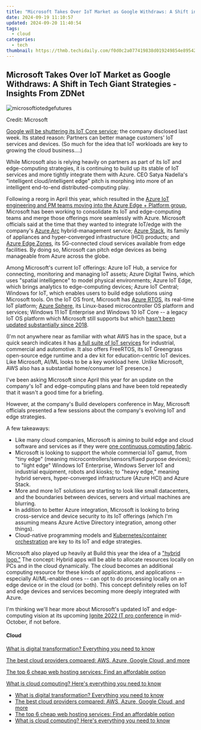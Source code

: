 ```yaml
---
title: "Microsoft Takes Over IoT Market as Google Withdraws: A Shift in Tech Giant Strategies - Insights From ZDNet"
date: 2024-09-19 11:10:57
updated: 2024-09-20 11:40:54
tags:
  - cloud
categories:
  - tech
thumbnail: https://thmb.techidaily.com/f0d0c2a077419838d019249854e895427fabffcbae9e8b50e548bd608d26f443.PNG
---
```


## Microsoft Takes Over IoT Market as Google Withdraws: A Shift in Tech Giant Strategies - Insights From ZDNet

![microsoftiotedgefutures](https://www.zdnet.com/a/img/resize/ab45baac014728d8614f511da7f173adb242007d/2022/08/23/3af2ee86-3f98-4a23-a988-72035f43ac5b/microsoftiotedgefutures.jpg?auto=webp&width=1280)

Credit: Microsoft

[Google will be shuttering its IoT Core service](https://techcrunch.com/2022/08/17/google-cloud-will-shutter-its-iot-core-service-next-year/); the company disclosed last week. Its stated reason: Partners can better manage customers' IoT services and devices. (So much for the idea that IoT workloads are key to growing the cloud business....)   
  
While Microsoft also is relying heavily on partners as part of its IoT and edge-computing strategies, it is continuing to build up its stable of IoT services and more tightly integrate them with Azure. CEO Satya Nadella's "intelligent cloud/intelligent edge" pitch is morphing into more of an intelligent end-to-end distributed-computing play.   
  
Following a reorg in April this year, which resulted in the [Azure IoT engineering and PM teams moving into the Azure Edge + Platform group](https://www.zdnet.com/article/microsoft-president-of-15000-person-digital-transformation-group-james-phillips-is-out/), Microsoft has been working to consolidate its IoT and edge-computing teams and merge those offerings more seamlessly with Azure. Microsoft officials said at the time that they wanted to integrate IoT/edge with the company's [Azure Arc](https://www.zdnet.com/article/microsoft-enables-more-azure-services-to-run-anywhere-via-azure-arc/) hybrid-management service; [Azure Stack](https://www.zdnet.com/article/microsofts-hybrid-2-0-strategy-azure-arc-azure-stack-hub-azure-stack-edge-explained/), its family of appliances and hyper-converged infrastructure (HCI) products; and [Azure Edge Zones](https://www.zdnet.com/article/microsoft-to-enable-new-5g-edge-computing-scenarios-with-azure-edge-zones-now-in-private-preview/), its 5G-connected cloud services available from edge facilities. By doing so, Microsoft can pitch edge devices as being manageable from Azure across the globe.   
  
Among Microsoft's current IoT offerings: Azure IoT Hub, a service for connecting, monitoring and managing IoT assets; Azure Digital Twins, which uses "spatial intelligence" to model physical environments; Azure IoT Edge, which brings analytics to edge-computing devices; Azure IoT Central; Windows for IoT, which enables users to build edge solutions using Microsoft tools. On the IoT OS front, Microsoft has [Azure RTOS](https://www.zdnet.com/article/microsoft-to-combine-windows-10-iot-core-and-iot-enterprise-in-2021/), its real-time IoT platform; [Azure Sphere](https://www.zdnet.com/article/microsofts-azure-sphere-its-linux-based-microcontroller-plus-cloud-service-hits-general-availability/), its Linux-based microcontroller OS platform and services; Windows 11 IoT Enterprise and Windows 10 IoT Core -- a legacy IoT OS platform which Microsoft still supports but which [hasn't been updated substantially since 2018](https://docs.microsoft.com/en-us/lifecycle/products/windows-10-iot-core).   
  
(I'm not anywhere near as familiar with what AWS has in the space, but a quick search indicates it has [a full suite of IoT services](https://buy.geni.us/Proxy.ashx?TSID=368250&GR%5FURL=https%3A%2F%2Faws.amazon.com%2Fiot%2F%3Ftag%3Dzd-buy-button-20%26ascsubtag%3D%5F%5FCOM%5FCLICK%5FID%5F%5F%7Ccc55ebee-6c0d-449c-b114-cb8b38edd532%7Cdtp&dtb=1) for industrial, commercial and automotive. It also offers FreeRTOS, its IoT Greengrass open-source edge runtime and a dev kit for education-centric IoT devices. Like Microsoft, AI/ML looks to be a key workload here. Unlike Microsoft, AWS also has a substantial home/consumer IoT presence.)   
  
I've been asking Microsoft since April this year for an update on the company's IoT and edge-computing plans and have been told repeatedly that it wasn't a good time for a briefing.   
  
However, at the company's Build developers conference in May, Microsoft officials presented a few sessions about the company's evolving IoT and edge strategies. 

A few takeaways:

* Like many cloud companies, Microsoft is aiming to build edge and cloud software and services as if they were [one continuous computing fabric](https://www.reddit.com/r/technology/comments/uz33f3/im%5Fkevin%5Fscott%5Fchief%5Ftechnology%5Fofficer%5Fof/).
* Microsoft is looking to support the whole commercial IoT gamut, from "tiny edge" (meaning microcontrollers/sensors/fixed purpose devices); to "light edge" Windows IoT Enterprise, Windows Server IoT and industrial equipment, robots and kiosks; to "heavy edge," meaning hybrid servers, hyper-converged infrastructure (Azure HCI) and Azure Stack.
* More and more IoT solutions are starting to look like small datacenters, and the boundaries between devices, servers and virtual machines are blurring.
* In addition to better Azure integration, Microsoft is looking to bring cross-service and device security to its IoT offerings (which I'm assuming means Azure Active Directory integration, among other things).
* Cloud-native programming models and [Kubernetes/container orchestration](https://www.zdnet.com/article/microsoft-is-enabling-kubernetes-for-windows-edge-computing-devices-via-project-haven/) are key to its IoT and edge strategies.

Microsoft also played up heavily at Build this year the idea of a ["hybrid loop."](https://www.zdnet.com/article/project-volterra-microsoft-is-building-an-arm-dev-kit-on-the-snapdragon-compute-platform/) The concept: Hybrid apps will be able to allocate resources locally on PCs and in the cloud dynamically. The cloud becomes an additional computing resource for these kinds of applications, and applications -- especially AI/ML-enabled ones -- can opt to do processing locally on an edge device or in the cloud (or both). This concept definitely relies on IoT and edge devices and services becoming more deeply integrated with Azure.

I'm thinking we'll hear more about Microsoft's updated IoT and edge-computing vision at its upcoming [Ignite 2022 IT pro conference](https://ignite.microsoft.com/en-US/) in mid-October, if not before. 

#### Cloud

[​What is digital transformation? Everything you need to know](https://www.zdnet.com/article/what-is-digital-transformation-everything-you-need-to-know-about-how-technology-is-reshaping/ "​What is digital transformation? Everything you need to know")

[The best cloud providers compared: AWS, Azure, Google Cloud, and more](https://www.zdnet.com/article/the-top-cloud-providers-of-2021-aws-microsoft-azure-google-cloud-hybrid-saas/ "The best cloud providers compared: AWS, Azure, Google Cloud, and more")

[The top 6 cheap web hosting services: Find an affordable option](https://www.zdnet.com/article/best-cheap-web-hosting/ "The top 6 cheap web hosting services: Find an affordable option")

[What is cloud computing? Here's everything you need to know](https://www.zdnet.com/article/what-is-cloud-computing-everything-you-need-to-know-about-the-cloud/ "What is cloud computing? Here's everything you need to know")

* [​What is digital transformation? Everything you need to know](https://www.zdnet.com/article/what-is-digital-transformation-everything-you-need-to-know-about-how-technology-is-reshaping/ "​What is digital transformation? Everything you need to know")
* [The best cloud providers compared: AWS, Azure, Google Cloud, and more](https://www.zdnet.com/article/the-top-cloud-providers-of-2021-aws-microsoft-azure-google-cloud-hybrid-saas/ "The best cloud providers compared: AWS, Azure, Google Cloud, and more")
* [The top 6 cheap web hosting services: Find an affordable option](https://www.zdnet.com/article/best-cheap-web-hosting/ "The top 6 cheap web hosting services: Find an affordable option")
* [What is cloud computing? Here's everything you need to know](https://www.zdnet.com/article/what-is-cloud-computing-everything-you-need-to-know-about-the-cloud/ "What is cloud computing? Here's everything you need to know")

<ins class="adsbygoogle"
     style="display:block"
     data-ad-format="autorelaxed"
     data-ad-client="ca-pub-7571918770474297"
     data-ad-slot="1223367746"></ins>



<ins class="adsbygoogle"
     style="display:block"
     data-ad-client="ca-pub-7571918770474297"
     data-ad-slot="8358498916"
     data-ad-format="auto"
     data-full-width-responsive="true"></ins>
